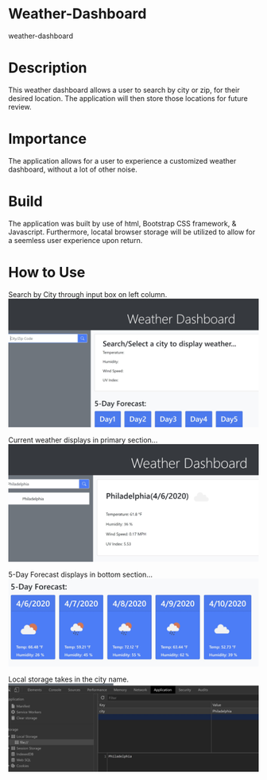# Weather-Dashboard
weather-dashboard

# Description
This weather dashboard allows a user to search by city or zip, for their desired location. The application will then store those locations for future review.

# Importance
The application allows for a user to experience a customized weather dashboard, without a lot of other noise.

# Build
The application was built by use of html, Bootstrap CSS framework, & Javascript. Furthermore, locatal browser storage will be utilized to allow for a seemless user experience upon return.

# How to Use

Search by City through input box on left column.
![screenshot1](https://github.com/jasonstevens13/weather-dashboard/blob/master/assets/pics/enter.jpg)

Current weather displays in primary section...
![screenshot2](https://github.com/jasonstevens13/weather-dashboard/blob/master/assets/pics/search.jpg)

5-Day Forecast displays in bottom section...
![screenshot3](https://github.com/jasonstevens13/weather-dashboard/blob/master/assets/pics/search2.jpg)

Local storage takes in the city name.
![screenshot4](https://github.com/jasonstevens13/weather-dashboard/blob/master/assets/pics/localStorage.jpg)
